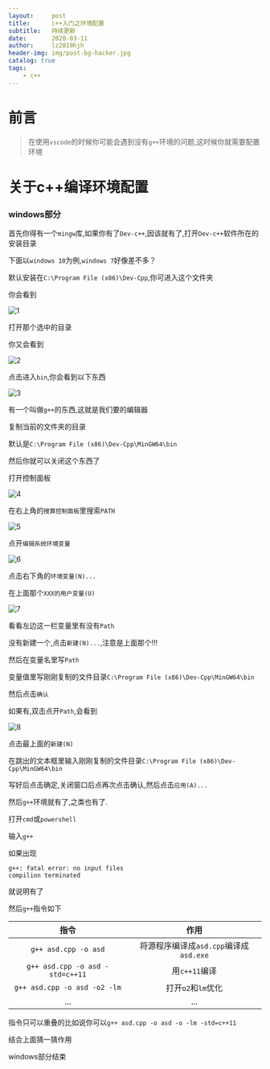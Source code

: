 ```yaml
---
layout:     post
title:      c++入门之环境配置
subtitle:   持续更新
date:       2020-03-11
author:     lz2019hjh
header-img: img/post-bg-hacker.jpg
catalog: true
tags:
    - c++
---
```


# 前言

> 在使用`vscode`的时候你可能会遇到没有`g++`环境的问题,这时候你就需要配置环境

# 关于c++编译环境配置

### windows部分

首先你得有一个`mingw`库,如果你有了`Dev-c++`,因该就有了,打开`Dev-c++`软件所在的安装目录

下面以`windows 10`为例,`windows 7`好像差不多？

默认安装在`C:\Program File (x86)\Dev-Cpp`,你可进入这个文件夹

你会看到

![1](https://tva1.sinaimg.cn/large/00831rSTly1gcqbdl3bwoj31c00u0aye.jpg)

打开那个选中的目录

你又会看到

![2](https://tva1.sinaimg.cn/large/00831rSTly1gcqbfkiq2mj31c00u0arf.jpg)

点击进入`bin`,你会看到以下东西

![3](https://tva1.sinaimg.cn/large/00831rSTly1gcqbjdkoa8j31c00u07wh.jpg)

有一个叫做`g++`的东西,这就是我们要的编辑器

复制当前的文件夹的目录

默认是`C:\Program File (x86)\Dev-Cpp\MinGW64\bin`

然后你就可以关闭这个东西了

打开控制面板

![4](https://tva1.sinaimg.cn/large/00831rSTly1gcqboi2fwsj31c00u0e19.jpg)

在右上角的`搜算控制面板`里搜索`PATH`

![5](https://tva1.sinaimg.cn/large/00831rSTly1gcqbqc0l01j31c00u049m.jpg)

点开`编辑系统环境变量`

![6](https://tva1.sinaimg.cn/large/00831rSTly1gcqbtq11ynj31c00u0nfo.jpg)

点击右下角的`环境变量(N)...`

在上面那个`XXX的用户变量(U)`

![7](https://tva1.sinaimg.cn/large/00831rSTly1gcqbwffgatj31c00u01kx.jpg)

看看左边这一栏变量里有没有`Path`

没有新建一个,点击`新建(N)...`,注意是上面那个!!!

然后在变量名里写`Path`

变量值里写刚刚复制的文件目录`C:\Program File (x86)\Dev-Cpp\MinGW64\bin`

然后点击`确认`

如果有,双击点开`Path`,会看到

![8](https://tva1.sinaimg.cn/large/00831rSTly1gcqc2g01z7j31c00u04lw.jpg)

点击最上面的`新建(N)`

在跳出的文本框里输入刚刚复制的文件目录`C:\Program File (x86)\Dev-Cpp\MinGW64\bin`

写好后点击确定,关闭窗口后点再次点击确认,然后点击`应用(A)...`

然后`g++`环境就有了,之类也有了.

打开`cmd`或`powershell`

输入`g++`

如果出现

    g++: fatal error: no input files
    compilion terminated

就说明有了

然后`g++`指令如下

|指令|作用|
|:-:|:-:|
|`g++ asd.cpp -o asd`|将源程序编译成`asd.cpp`编译成`asd.exe`|
|`g++ asd.cpp -o asd -std=c++11`|用`c++11`编译|
|`g++ asd.cpp -o asd -o2 -lm`|打开`o2`和`lm`优化|
|...|...|

指令只可以重叠的比如说你可以`g++ asd.cpp -o asd -o -lm -std=c++11`

结合上面猜一猜作用

windows部分结束


